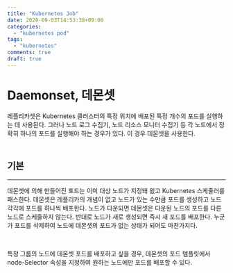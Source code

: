 ```yaml
---
title: "Kubernetes Job"
date: 2020-09-03T14:53:38+09:00
categories:
  - "kubernetes pod"
tags:
  - "kubernetes"
comments: true
draft: true
---
```


# Daemonset, 데몬셋
레플리카셋은 Kubernetes 클러스터의 특정 위치에 배포된 특정 개수의 포드를 실행하는 데 사용된다. 그러나 노드 로그 수집기, 노드 리소스 모니터 수집기 등 각 노드에서 정확히 하나의 포드를 실행해야 하는 경우가 있다. 이 경우 데몬셋을 사용한다.  
　
<br>

## 기본
----
데몬셋에 의해 만들어진 포드는 이미 대상 노드가 지정돼 욌고 Kubernetes 스케줄러를 패스한다. 데몬셋은 레플리카의 개념이 없고 노드가 있는 수만큼 포드를 생성하고 노드 각각에 포드를 하나씩 배포한다. 노드가 다운되면 데몬셋은 다운된 노드의 포드를 다른 노드로 스케줄하지 않는다. 반대로 노드가 새로 생성되면 즉시 새 포드를 배포한다. 누군가 포드를 삭제하여 노드에 데몬셋의 포드가 없는 상태가 되어도 마찬가지다.  

<br>

특정 그룹의 노드에 데몬셋 포드를 배포하고 싶을 경우, 데몬셋의 포드 템플릿에서 node-Selector 속성을 지정하여 원하는 노드에만 포드를 배포할 수 있다.
　  
<br>
